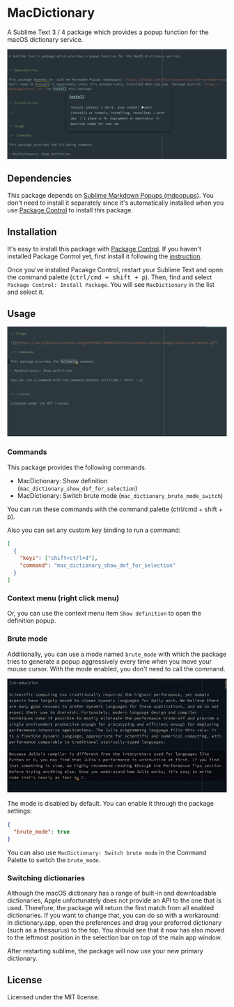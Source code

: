 # MacDictionary

A Sublime Text 3 / 4 package which provides a popup function for the macOS dictionary service.

![SublimeMacDictionary capture](https://raw.githubusercontent.com/gh640/SublimeMacDictionary/master/assets/images/capture.png)


## Dependencies

This package depends on [Sublime Markdown Popups (mdpopups)](https://github.com/facelessuser/sublime-markdown-popups/). You don't need to install it separately since it's automatically installed when you use [Package Control](https://packagecontrol.io/) to install this package.


## Installation

It's easy to install this package with [Package Control](https://packagecontrol.io/). If you haven't installed Package Control yet, first install it following the [instruction](https://packagecontrol.io/installation).

Once you've installed Pacakge Control, restart your Sublime Text and open the command palette (<kbd>ctrl/cmd + shift + p</kbd>). Then, find and select `Package Control: Install Package`. You will see `MacDictionary` in the list and select it.


## Usage

![SublimeMacDictionary animated capture](https://raw.githubusercontent.com/gh640/SublimeMacDictionary/master/assets/images/capture-animation.gif)

### Commands

This package provides the following commands.

- MacDictionary: Show definition (`mac_dictionary_show_def_for_selection`)
- MacDictionary: Switch brute mode (`mac_dictionary_brute_mode_switch`)

You can run these commands with the command palette (ctrl/cmd + shift + p).

Also you can set any custom key binding to run a command:

```json
[
  {
    "keys": ["shift+ctrl+d"],
    "command": "mac_dictionary_show_def_for_selection"
  }
]
```

### Context menu (right click menu)

Or, you can use the context menu item `Show definition` to open the definition popup.

### Brute mode

Additionally, you can use a mode named `brute_mode` with which the package tries to generate a popup aggressively every time when you move your mouse cursor. With the mode enabled, you don't need to call the command.

![SublimeMacDictionary animated capture for brute mode](https://raw.githubusercontent.com/gh640/SublimeMacDictionary/master/assets/images/capture-animation-brute_mode.gif)

The mode is disabled by default. You can enable it through the package settings:

```json
{
  "brute_mode": true
}
```

You can also use `MacDictionary: Switch brute mode` in the Command Palette to switch the `brute_mode`.

### Switching dictionaries

Although the macOS dictionary has a range of built-in and downloadable dictionaries, Apple unfortunately does not provide an API to the one that is used. Therefore, the package will return the first match from all enabled dictionaries. If you want to change that, you can do so with a workaround: In dictionary.app, open the preferences and drag your preferred dictionary (such as a thesaurus) to the top. You should see that it now has also moved to the leftmost position in the selection bar on top of the main app window.

After restarting sublime, the package will now use your new primary dictionary.

## License

Licensed under the MIT license.
